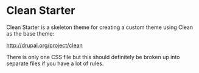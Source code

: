 # Clean Starter

Clean Starter is a skeleton theme for creating a custom theme using Clean as the base theme:

http://drupal.org/project/clean

There is only one CSS file but this should definitely be broken up into separate files if you have a lot of rules.
